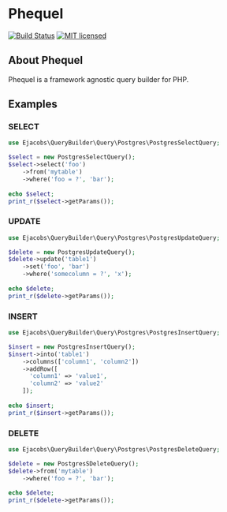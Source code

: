 # Phequel

[![Build Status](https://travis-ci.org/ejacobs/querybuilder.svg?branch=master)](https://travis-ci.org/ejacobs/querybuilder)
[![MIT licensed](https://img.shields.io/badge/license-MIT-blue.svg)](https://raw.githubusercontent.com/ejacobs/querybuilder/master/LICENSE.md)

## About Phequel

Phequel is a framework agnostic query builder for PHP. 

## Examples

### SELECT
```php
use Ejacobs\QueryBuilder\Query\Postgres\PostgresSelectQuery;

$select = new PostgresSelectQuery();
$select->select('foo')
    ->from('mytable')
    ->where('foo = ?', 'bar');
    
echo $select;
print_r($select->getParams());
```

### UPDATE
```php
use Ejacobs\QueryBuilder\Query\Postgres\PostgresUpdateQuery;

$delete = new PostgresUpdateQuery();
$delete->update('table1')
    ->set('foo', 'bar')
    ->where('somecolumn = ?', 'x');
    
echo $delete;
print_r($delete->getParams());
```

### INSERT
```php
use Ejacobs\QueryBuilder\Query\Postgres\PostgresInsertQuery;

$insert = new PostgresInsertQuery();
$insert->into('table1')
    ->columns(['column1', 'column2'])
    ->addRow([
      'column1' => 'value1',
      'column2' => 'value2'
    ]);
    
echo $insert;
print_r($insert->getParams());
```

### DELETE
```php
use Ejacobs\QueryBuilder\Query\Postgres\PostgresDeleteQuery;

$delete = new PostgresSDeleteQuery();
$delete->from('mytable')
    ->where('foo = ?', 'bar');
    
echo $delete;
print_r($delete->getParams());
```